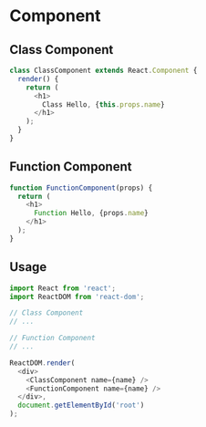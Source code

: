 # Component

## Class Component

```javascript
class ClassComponent extends React.Component {
  render() {
    return (
      <h1>
        Class Hello, {this.props.name}
      </h1>
    );
  }
}
```

## Function Component

```javascript
function FunctionComponent(props) {
  return (
    <h1>
      Function Hello, {props.name}
    </h1>
  );
}
```

## Usage

```javascript
import React from 'react';
import ReactDOM from 'react-dom';

// Class Component
// ...

// Function Component
// ...

ReactDOM.render(
  <div>
    <ClassComponent name={name} />
    <FunctionComponent name={name} />
  </div>,
  document.getElementById('root')
);
```
